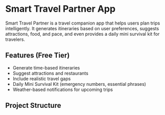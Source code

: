 # Smart Travel Partner App

Smart Travel Partner is a travel companion app that helps users plan trips intelligently. It generates itineraries based on user preferences, suggests attractions, food, and pace, and even provides a daily mini survival kit for travelers.

## Features (Free Tier)
- Generate time-based itineraries
- Suggest attractions and restaurants
- Include realistic travel gaps
- Daily Mini Survival Kit (emergency numbers, essential phrases)
- Weather-based notifications for upcoming trips

## Project Structure

